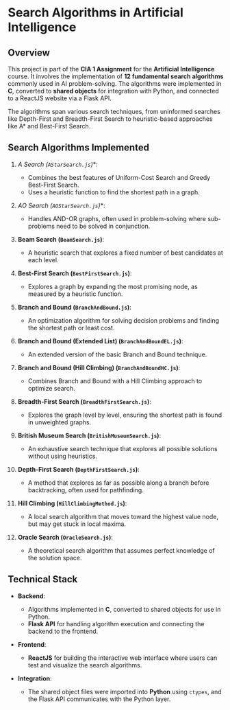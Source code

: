 # Search Algorithms in Artificial Intelligence

## Overview

This project is part of the **CIA 1 Assignment** for the **Artificial Intelligence** course. It involves the implementation of **12 fundamental search algorithms** commonly used in AI problem-solving. The algorithms were implemented in **C**, converted to **shared objects** for integration with Python, and connected to a ReactJS website via a Flask API.

The algorithms span various search techniques, from uninformed searches like Depth-First and Breadth-First Search to heuristic-based approaches like A* and Best-First Search.

## Search Algorithms Implemented

1. **A* Search (`AStarSearch.js`)**: 
   - Combines the best features of Uniform-Cost Search and Greedy Best-First Search.
   - Uses a heuristic function to find the shortest path in a graph.
   
2. **AO* Search (`AOStarSearch.js`)**: 
   - Handles AND-OR graphs, often used in problem-solving where sub-problems need to be solved in conjunction.

3. **Beam Search (`BeamSearch.js`)**: 
   - A heuristic search that explores a fixed number of best candidates at each level.
   
4. **Best-First Search (`BestFirstSearch.js`)**: 
   - Explores a graph by expanding the most promising node, as measured by a heuristic function.
   
5. **Branch and Bound (`BranchAndBound.js`)**: 
   - An optimization algorithm for solving decision problems and finding the shortest path or least cost.

6. **Branch and Bound (Extended List) (`BranchAndBoundEL.js`)**: 
   - An extended version of the basic Branch and Bound technique.
   
7. **Branch and Bound (Hill Climbing) (`BranchAndBoundHC.js`)**: 
   - Combines Branch and Bound with a Hill Climbing approach to optimize search.

8. **Breadth-First Search (`BreadthFirstSearch.js`)**: 
   - Explores the graph level by level, ensuring the shortest path is found in unweighted graphs.
   
9. **British Museum Search (`BritishMuseumSearch.js`)**: 
   - An exhaustive search technique that explores all possible solutions without using heuristics.
   
10. **Depth-First Search (`DepthFirstSearch.js`)**: 
    - A method that explores as far as possible along a branch before backtracking, often used for pathfinding.
    
11. **Hill Climbing (`HillClimbingMethod.js`)**: 
    - A local search algorithm that moves toward the highest value node, but may get stuck in local maxima.
    
12. **Oracle Search (`OracleSearch.js`)**: 
    - A theoretical search algorithm that assumes perfect knowledge of the solution space.

## Technical Stack

- **Backend**: 
  - Algorithms implemented in **C**, converted to shared objects for use in Python.
  - **Flask API** for handling algorithm execution and connecting the backend to the frontend.
  
- **Frontend**: 
  - **ReactJS** for building the interactive web interface where users can test and visualize the search algorithms.
  
- **Integration**: 
  - The shared object files were imported into **Python** using `ctypes`, and the Flask API communicates with the Python layer.